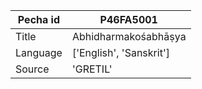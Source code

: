 |Pecha id | P46FA5001
| --- | --- 
|Title | Abhidharmakośabhāṣya 
|Language | ['English', 'Sanskrit']
|Source | 'GRETIL'